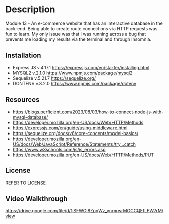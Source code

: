 # Description

Module 13 - An e-commerce website that has an interactive database in the back-end. Being able to create route connections via HTTP requests was fun to learn. My only issue was that I was running across a bug that prevents me loading my results via the terminal and through Insomnia.

## Installation

- Express.JS v.4.17.1 https://expressjs.com/en/starter/installing.html
- MYSQL2 v.2.1.0 https://www.npmjs.com/package/mysql2
- Sequelize v.5.21.7 https://sequelize.org/
- DONTENV v.8.2.0 https://www.npmjs.com/package/dotenv

## Resources

- https://blogs.perficient.com/2023/08/03/how-to-connect-node-js-with-mysql-database/
- https://developer.mozilla.org/en-US/docs/Web/HTTP/Methods
- https://expressjs.com/en/guide/using-middleware.html
- https://sequelize.org/docs/v6/core-concepts/model-basics/
- https://developer.mozilla.org/en-US/docs/Web/JavaScript/Reference/Statements/try...catch
- https://www.w3schools.com/js/js_errors.asp
- https://developer.mozilla.org/en-US/docs/Web/HTTP/Methods/PUT

## License

REFER TO LICENSE

## Video Walkthrough
https://drive.google.com/file/d/1iSFWOi8ZpqWz_vnmrwrMOCCQEfLFW7rM/view
